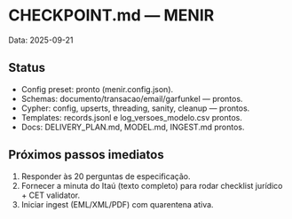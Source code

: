 # CHECKPOINT.md — MENIR
Data: 2025-09-21

## Status
- Config preset: pronto (menir.config.json).
- Schemas: documento/transacao/email/garfunkel — prontos.
- Cypher: config, upserts, threading, sanity, cleanup — prontos.
- Templates: records.jsonl e log_versoes_modelo.csv prontos.
- Docs: DELIVERY_PLAN.md, MODEL.md, INGEST.md prontos.

## Próximos passos imediatos
1) Responder às 20 perguntas de especificação.
2) Fornecer a minuta do Itaú (texto completo) para rodar checklist jurídico + CET validator.
3) Iniciar ingest (EML/XML/PDF) com quarentena ativa.
